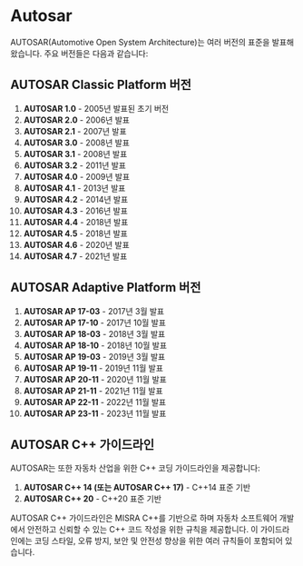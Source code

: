 # Autosar

AUTOSAR(Automotive Open System Architecture)는 여러 버전의 표준을 발표해왔습니다. 주요 버전들은 다음과 같습니다:

## AUTOSAR Classic Platform 버전
1. **AUTOSAR 1.0** - 2005년 발표된 초기 버전
2. **AUTOSAR 2.0** - 2006년 발표
3. **AUTOSAR 2.1** - 2007년 발표
4. **AUTOSAR 3.0** - 2008년 발표
5. **AUTOSAR 3.1** - 2008년 발표
6. **AUTOSAR 3.2** - 2011년 발표
7. **AUTOSAR 4.0** - 2009년 발표
8. **AUTOSAR 4.1** - 2013년 발표
9. **AUTOSAR 4.2** - 2014년 발표
10. **AUTOSAR 4.3** - 2016년 발표
11. **AUTOSAR 4.4** - 2018년 발표
12. **AUTOSAR 4.5** - 2018년 발표
13. **AUTOSAR 4.6** - 2020년 발표
14. **AUTOSAR 4.7** - 2021년 발표

## AUTOSAR Adaptive Platform 버전
1. **AUTOSAR AP 17-03** - 2017년 3월 발표
2. **AUTOSAR AP 17-10** - 2017년 10월 발표
3. **AUTOSAR AP 18-03** - 2018년 3월 발표 
4. **AUTOSAR AP 18-10** - 2018년 10월 발표
5. **AUTOSAR AP 19-03** - 2019년 3월 발표
6. **AUTOSAR AP 19-11** - 2019년 11월 발표
7. **AUTOSAR AP 20-11** - 2020년 11월 발표
8. **AUTOSAR AP 21-11** - 2021년 11월 발표
9. **AUTOSAR AP 22-11** - 2022년 11월 발표
10. **AUTOSAR AP 23-11** - 2023년 11월 발표

## AUTOSAR C++ 가이드라인
AUTOSAR는 또한 자동차 산업을 위한 C++ 코딩 가이드라인을 제공합니다:
1. **AUTOSAR C++ 14 (또는 AUTOSAR C++ 17)** - C++14 표준 기반
2. **AUTOSAR C++ 20** - C++20 표준 기반

AUTOSAR C++ 가이드라인은 MISRA C++를 기반으로 하며 자동차 소프트웨어 개발에서 안전하고 신뢰할 수 있는 C++ 코드 작성을 위한 규칙을 제공합니다. 이 가이드라인에는 코딩 스타일, 오류 방지, 보안 및 안전성 향상을 위한 여러 규칙들이 포함되어 있습니다.